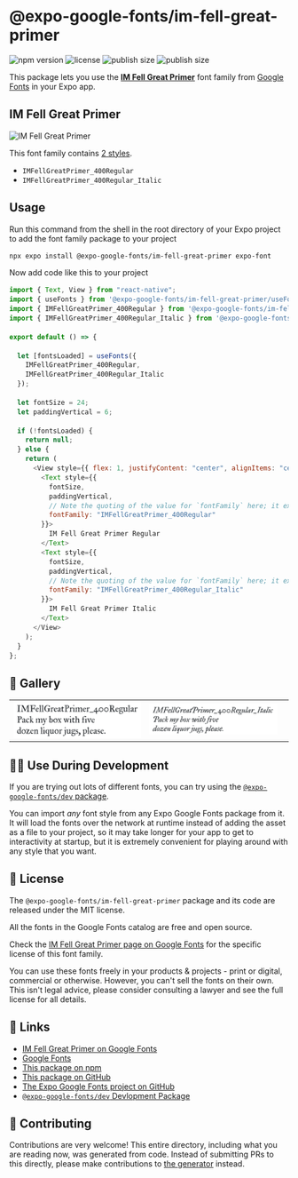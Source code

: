 # @expo-google-fonts/im-fell-great-primer

![npm version](https://flat.badgen.net/npm/v/@expo-google-fonts/im-fell-great-primer)
![license](https://flat.badgen.net/github/license/expo/google-fonts)
![publish size](https://flat.badgen.net/packagephobia/install/@expo-google-fonts/im-fell-great-primer)
![publish size](https://flat.badgen.net/packagephobia/publish/@expo-google-fonts/im-fell-great-primer)

This package lets you use the [**IM Fell Great Primer**](https://fonts.google.com/specimen/IM+Fell+Great+Primer) font family from [Google Fonts](https://fonts.google.com/) in your Expo app.

## IM Fell Great Primer

![IM Fell Great Primer](./font-family.png)

This font family contains [2 styles](#-gallery).

- `IMFellGreatPrimer_400Regular`
- `IMFellGreatPrimer_400Regular_Italic`

## Usage

Run this command from the shell in the root directory of your Expo project to add the font family package to your project

```sh
npx expo install @expo-google-fonts/im-fell-great-primer expo-font
```

Now add code like this to your project

```js
import { Text, View } from "react-native";
import { useFonts } from '@expo-google-fonts/im-fell-great-primer/useFonts';
import { IMFellGreatPrimer_400Regular } from '@expo-google-fonts/im-fell-great-primer/400Regular';
import { IMFellGreatPrimer_400Regular_Italic } from '@expo-google-fonts/im-fell-great-primer/400Regular_Italic';

export default () => {

  let [fontsLoaded] = useFonts({
    IMFellGreatPrimer_400Regular, 
    IMFellGreatPrimer_400Regular_Italic
  });

  let fontSize = 24;
  let paddingVertical = 6;

  if (!fontsLoaded) {
    return null;
  } else {
    return (
      <View style={{ flex: 1, justifyContent: "center", alignItems: "center" }}>
        <Text style={{
          fontSize,
          paddingVertical,
          // Note the quoting of the value for `fontFamily` here; it expects a string!
          fontFamily: "IMFellGreatPrimer_400Regular"
        }}>
          IM Fell Great Primer Regular
        </Text>
        <Text style={{
          fontSize,
          paddingVertical,
          // Note the quoting of the value for `fontFamily` here; it expects a string!
          fontFamily: "IMFellGreatPrimer_400Regular_Italic"
        }}>
          IM Fell Great Primer Italic
        </Text>
      </View>
    );
  }
};
```

## 🔡 Gallery


||||
|-|-|-|
|![IMFellGreatPrimer_400Regular](./400Regular/IMFellGreatPrimer_400Regular.ttf.png)|![IMFellGreatPrimer_400Regular_Italic](./400Regular_Italic/IMFellGreatPrimer_400Regular_Italic.ttf.png)|||


## 👩‍💻 Use During Development

If you are trying out lots of different fonts, you can try using the [`@expo-google-fonts/dev` package](https://github.com/expo/google-fonts/tree/master/font-packages/dev#readme).

You can import _any_ font style from any Expo Google Fonts package from it. It will load the fonts over the network at runtime instead of adding the asset as a file to your project, so it may take longer for your app to get to interactivity at startup, but it is extremely convenient for playing around with any style that you want.


## 📖 License

The `@expo-google-fonts/im-fell-great-primer` package and its code are released under the MIT license.

All the fonts in the Google Fonts catalog are free and open source.

Check the [IM Fell Great Primer page on Google Fonts](https://fonts.google.com/specimen/IM+Fell+Great+Primer) for the specific license of this font family.

You can use these fonts freely in your products & projects - print or digital, commercial or otherwise. However, you can't sell the fonts on their own. This isn't legal advice, please consider consulting a lawyer and see the full license for all details.

## 🔗 Links

- [IM Fell Great Primer on Google Fonts](https://fonts.google.com/specimen/IM+Fell+Great+Primer)
- [Google Fonts](https://fonts.google.com/)
- [This package on npm](https://www.npmjs.com/package/@expo-google-fonts/im-fell-great-primer)
- [This package on GitHub](https://github.com/expo/google-fonts/tree/master/font-packages/im-fell-great-primer)
- [The Expo Google Fonts project on GitHub](https://github.com/expo/google-fonts)
- [`@expo-google-fonts/dev` Devlopment Package](https://github.com/expo/google-fonts/tree/master/font-packages/dev)

## 🤝 Contributing

Contributions are very welcome! This entire directory, including what you are reading now, was generated from code. Instead of submitting PRs to this directly, please make contributions to [the generator](https://github.com/expo/google-fonts/tree/master/packages/generator) instead.

